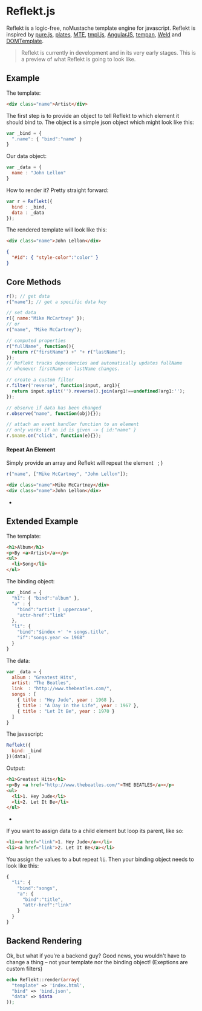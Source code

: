 # Reflekt.js

Reflekt is a logic-free, noMustache template engine for javascript. Reflekt is inspired by [pure.js](http://beebole.com/pure/), [plates](https://github.com/flatiron/plates/), [MTE](http://mootools.net/forge/p/moo_template_engine), [tmpl.js](https://zealdev.wordpress.com/2008/02/22/mootools-template-engine-a-new-approach/), [AngularJS](https://angularjs.org/), [tempan](https://github.com/watoki/tempan), [Weld](https://github.com/tmpvar/weld) and [DOMTemplate](http://camendesign.com/code/dom_templating).

> Reflekt is currently in development and in its very early stages. This is a preview of what Reflekt is going to look like.

## Example

The template:
```html
<div class="name">Artist</div>
```
The first step is to provide an object to tell Reflekt to which element it should bind to. The object is a simple json object which might look like this:

```js
var _bind = {
  ".name": { "bind":"name" }
}
```

Our data object:
```js
var _data = {
  name : "John Lellon"
}
```

How to render it? Pretty straight forward:
```js
var r = Reflekt({
  bind : _bind,
  data : _data
});
```

The rendered template will look like this:
```html
<div class="name">John Lellon</div>
```

```json
{
  "#id": { "style-color":"color" }
}
```

## Core Methods

```js
r(); // get data
r("name"); // get a specific data key

// set data
r({ name:"Mike McCartney" }); 
// or
r("name", "Mike McCartney");

// computed properties
r("fullName", function(){
  return r("firstName") +" "+ r("lastName");
});
// Reflekt tracks dependencies and automatically updates fullName
// whenever firstName or lastName changes.

// create a custom filter
r.filter('reverse', function(input, arg1){
  return input.split('').reverse().join(arg1!==undefined?arg1:'');
});

// observe if data has been changed
r.observe("name", function(obj){});

// attach an event handler function to an element
// only works if an id is given -> { id:"name" }
r.$name.on("click", function(e){});
```


#### Repeat An Element

Simply provide an array and Reflekt will repeat the element &nbsp; ; )

```js
r("name", ["Mike McCartney", "John Lellon"]);
```

```html
<div class="name">Mike McCartney</div>
<div class="name">John Lellon</div>
```
-

## Extended Example

The template:
```html
<h1>Album</h1>
<p>By <a>Artist</a></p>
<ul>
  <li>Song</li>
</ul>
```

The binding object:
```js
var _bind = {
  "h1": { "bind":"album" },
  "a" : { 
    "bind":"artist | uppercase", 
    "attr-href":"link" 
  },
  "li": { 
    "bind":"$index +' '+ songs.title", 
    "if":"songs.year <= 1968"
  }
}
```

The data:
```js
var _data = {
  album : "Greatest Hits",
  artist: "The Beatles",
  link  : "http://www.thebeatles.com/",
  songs : [
    { title : "Hey Jude", year : 1968 },
    { title : "A Day in the Life", year : 1967 },
    { title : "Let It Be", year : 1970 }
  ]
}
```

The javascript:
```js
Reflekt({ 
  bind: _bind 
})(data);
```

Output:
```html
<h1>Greatest Hits</h1>
<p>By <a href="http://www.thebeatles.com/">THE BEATLES</a></p>
<ul>
  <li>1. Hey Jude</li>
  <li>2. Let It Be</li>
</ul>
```
-

If you want to assign data to a child element but loop its parent, like so:

```html
<li><a href="link">1. Hey Jude</a></li>
<li><a href="link">2. Let It Be</a></li>
```
You assign the values to `a` but repeat `li`. Then your binding object needs to look like this:
```js
{
  "li": {
    "bind":"songs",
    "a": { 
      "bind":"title", 
      "attr-href":"link" 
    }
  }
}
```

## Backend Rendering

Ok, but what if you're a backend guy? Good news, you wouldn't have to change a thing – not your template nor the binding object! (Exeptions are custom filters)

```php
echo Reflekt::render(array(
  "template" => 'index.html',
  "bind" => 'bind.json',
  "data" => $data
));
```
